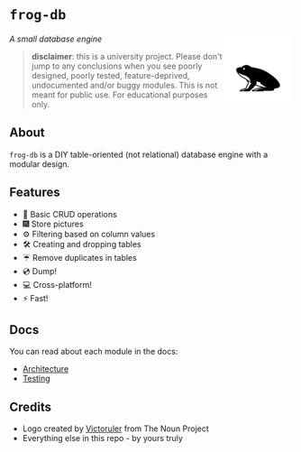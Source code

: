 # `frog-db`

<img align="right" width="125" height="125" src="./img/logo.svg">

_A small database engine_

> **disclaimer**: this is a university project. Please don't jump to any conclusions when you see
> poorly designed, poorly tested, feature-deprived, undocumented and/or buggy modules.
> This is not meant for public use. For educational purposes only.

## About

`frog-db` is a DIY table-oriented (not relational) database engine with a modular design.

## Features

- :floppy_disk: Basic CRUD operations
- :fireworks: Store pictures
- :gear: Filtering based on column values
- :hammer_and_wrench: Creating and dropping tables
- :umbrella: Remove duplicates in tables
- :cd: Dump!
- :computer: Cross-platform!
- :zap: Fast!

## Docs

You can read about each module in the docs:

- [Architecture](./docs/architecture.md)
- [Testing](./docs/testing.md)

## Credits

- Logo created by [Victoruler](https://thenounproject.com/victorulerz/) from The Noun Project
- Everything else in this repo - by yours truly
